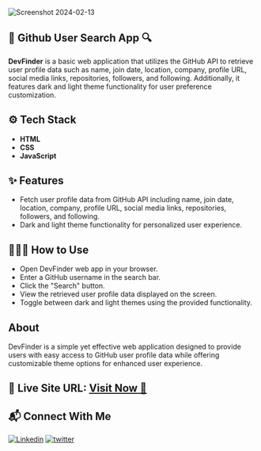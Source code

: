![Screenshot 2024-02-13 ](https://github.com/mhdamaan79/GitHub-User-Search-App/assets/118375524/0c6ff761-cdf7-4d59-8574-c586ba12d577)

## 👥 Github User Search App 🔍

**DevFinder** is a basic web application that utilizes the GitHub API to retrieve user profile data such as name, join date, location, company, profile URL, social media links, repositories, followers, and following. Additionally, it features dark and light theme functionality for user preference customization.

## ⚙️ Tech Stack

- **HTML** 
- **CSS** 
- **JavaScript**

## ✨ Features

- Fetch user profile data from GitHub API including name, join date, location, company, profile URL, social media links, repositories, followers, and following.
- Dark and light theme functionality for personalized user experience.

## 🧑🏻‍💻 How to Use

- Open DevFinder web app in your browser.
- Enter a GitHub username in the search bar.
- Click the "Search" button.
- View the retrieved user profile data displayed on the screen.
- Toggle between dark and light themes using the provided functionality.

## About

DevFinder is a simple yet effective web application designed to provide users with easy access to GitHub user profile data while offering customizable theme options for enhanced user experience.

## 📌 Live Site URL: <a href="https://github-user-search-web-app-79.netlify.app/">**Visit Now** 🚀</a>

## 📬 Connect With Me

[![Linkedin](https://img.shields.io/badge/LinkedIn-1877F2?style=for-the-badge&logo=linkedin&logoColor=white)](https://www.linkedin.com/in/mhdamaan79/)
[![twitter](	https://img.shields.io/badge/Twitter-1DA1F2?style=for-the-badge&logo=twitter&logoColor=white)](https://twitter.com/mhdamaan79)
